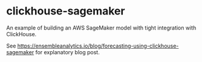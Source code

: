 # clickhouse-sagemaker


An example of building an AWS SageMaker model with tight integration with ClickHouse.

See https://ensembleanalytics.io/blog/forecasting-using-clickhouse-sagemaker for explanatory blog post.
